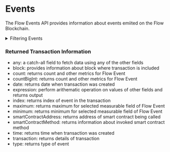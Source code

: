 # Events

The Flow Events API provides information about events emiited on the Flow Blockchain.

<details>

<summary>Filtering Events</summary>

-   any: a catch-all filter that applies OR logic and allows us to filter data using other fields
-   blockId: filter by id of the block where the transaction is included
-   date: filter by date when transaction is created
-   height: filter by height of the block
-   index: filter by index of event in the transaction
-   options: filter data by ordering and limiting it
-   smartContractAddress: filter by address of smart contract being called
-   smartContractMethod: filter by smart contract method being invoked 
-   time: filter by time when event is emitted
-   transactionId: filter by id of transaction
-   transactionIndexInCollection: filter by index of transaction in the collection
-   transactionStatusCode: filter by status code of transaction
-   type: filter by type of the event

</details>

### Returned Transaction Information

-   any: a catch-all field to fetch data using any of the other fields
-   block: provides information about block where transaction is included
-   count: returns count and other metrics for Flow Event
-   countBigInt: returns count and other metrics for Flow Event
-   date: returns date when transaction was created
-   expression: perform arithematic operation on values of other fields and returns output 
-   index: returns index of event in the transaction
-   maximum: returns maximum for selected measurable field of Flow Event
-   minimum: returns minimum for selected measurable field of Flow Event
-   smartContractAddress: returns address of smart contract being called
-   smartContractMethod: returns information about invoked smart contract method 
-   time: returns time when transaction was created
-   transaction: returns details of transaction
-   type: returns type of event
